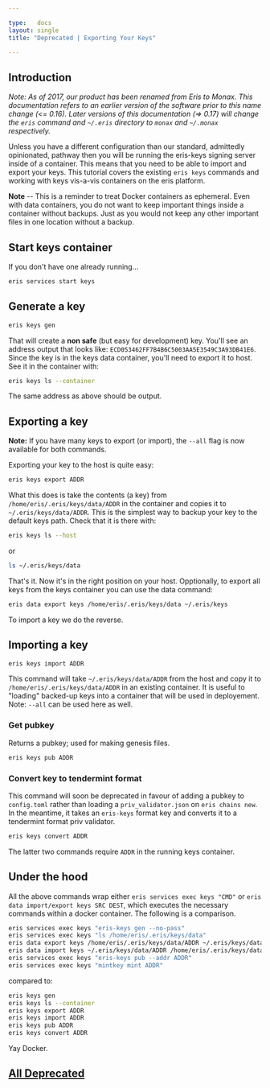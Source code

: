 ```yaml
---

type:   docs
layout: single
title: "Deprecated | Exporting Your Keys"

---
```


## Introduction

<div class="note">
	<em>Note: As of 2017, our product has been renamed from Eris to Monax. This documentation refers to an earlier version of the software prior to this name change (<= 0.16). Later versions of this documentation (=> 0.17) will change the <code>eris</code> command and <code>~/.eris</code> directory to <code>monax</code> and <code>~/.monax</code> respectively.</em>
</div>

Unless you have a different configuration than our standard, admittedly opinionated, pathway then you will be running the eris-keys signing server inside of a container. This means that you need to be able to import and export your keys. This tutorial covers the existing `eris keys` commands and working with keys vis-a-vis containers on the eris platform.

**Note** -- This is a reminder to treat Docker containers as ephemeral. Even with data containers, you do not want to keep important things inside a container without backups. Just as you would not keep any other important files in one location without a backup.

## Start keys container

If you don't have one already running...

```bash
eris services start keys
```

## Generate a key

```bash
eris keys gen
```

That will create a **non safe** (but easy for development) key. You'll see an address output that looks like: `ECD053462FF7B4B6C5003AA5E3549C3A93DB41E6`. Since the key is in the keys data container, you'll need to export it to host. See it in the container with:

```bash
eris keys ls --container
```

The same address as above should be output.

## Exporting a key

**Note:** If you have many keys to export (or import), the `--all` flag is now available for both commands.

Exporting your key to the host is quite easy:

```bash
eris keys export ADDR
```

What this does is take the contents (a key) from `/home/eris/.eris/keys/data/ADDR` in the container and copies it to `~/.eris/keys/data/ADDR`. This is the simplest way to backup your key to the default keys path. Check that it is there with:

```bash
eris keys ls --host
```
or

```bash
ls ~/.eris/keys/data
```
That's it. Now it's in the right position on your host. Opptionally, to export all keys from the keys container you can use the data command:

```bash
eris data export keys /home/eris/.eris/keys/data ~/.eris/keys
```

To import a key we do the reverse.

## Importing a key

```bash
eris keys import ADDR
```

This command will take `~/.eris/keys/data/ADDR` from the host and copy it to `/home/eris/.eris/keys/data/ADDR` in an existing container. It is useful to "loading" backed-up keys into a container that will be used in deployement. Note: `--all` can be used here as well.

### Get pubkey

Returns a pubkey; used for making genesis files.

```bash
eris keys pub ADDR
```

### Convert key to tendermint format

This command will soon be deprecated in favour of adding a pubkey to `config.toml` rather than loading a `priv_validator.json` on `eris chains new`. In the meantime, it takes an `eris-keys` format key and converts it to a tendermint format priv validator.

```bash
eris keys convert ADDR
```

The latter two commands require `ADDR` in the running keys container.

## Under the hood
All the above commands wrap either `eris services exec keys "CMD"` or `eris data import/export keys SRC DEST`, which executes the necessary commands within a docker container. The following is a comparison.

```bash
eris services exec keys "eris-keys gen --no-pass"
eris services exec keys "ls /home/eris/.eris/keys/data"
eris data export keys /home/eris/.eris/keys/data/ADDR ~/.eris/keys/data/ADDR
eris data import keys ~/.eris/keys/data/ADDR /home/eris/.eris/keys/data/ADDR
eris services exec keys "eris-keys pub --addr ADDR"
eris services exec keys "mintkey mint ADDR"
```
compared to:

```bash
eris keys gen
eris keys ls --container
eris keys export ADDR
eris keys import ADDR
eris keys pub ADDR
eris keys convert ADDR
```

Yay Docker.


## [<i class="fa fa-chevron-circle-left" aria-hidden="true"></i> All Deprecated](/docs/deprecated/)

